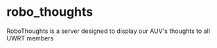 # robo_thoughts
RoboThoughts is a server designed to display our AUV's thoughts to all UWRT members
